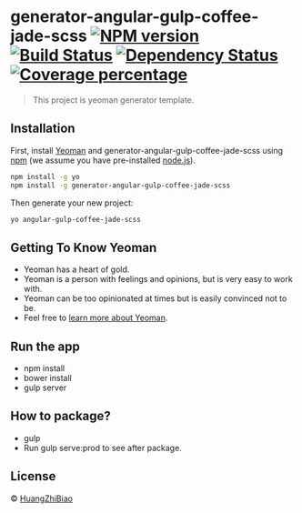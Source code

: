 # generator-angular-gulp-coffee-jade-scss [![NPM version][npm-image]][npm-url] [![Build Status][travis-image]][travis-url] [![Dependency Status][daviddm-image]][daviddm-url] [![Coverage percentage][coveralls-image]][coveralls-url]
> This project is yeoman generator template.

## Installation

First, install [Yeoman](http://yeoman.io) and generator-angular-gulp-coffee-jade-scss using [npm](https://www.npmjs.com/) (we assume you have pre-installed [node.js](https://nodejs.org/)).

```bash
npm install -g yo
npm install -g generator-angular-gulp-coffee-jade-scss
```

Then generate your new project:

```bash
yo angular-gulp-coffee-jade-scss
```

## Getting To Know Yeoman

 * Yeoman has a heart of gold.
 * Yeoman is a person with feelings and opinions, but is very easy to work with.
 * Yeoman can be too opinionated at times but is easily convinced not to be.
 * Feel free to [learn more about Yeoman](http://yeoman.io/).

## Run the app
 * npm install
 * bower install
 * gulp server

## How to package?
 * gulp
 * Run gulp serve:prod to see after package.

## License

 © [HuangZhiBiao](https://github.com/a459295360)


[npm-image]: https://badge.fury.io/js/generator-angular-gulp-coffee-jade-scss.svg
[npm-url]: https://npmjs.org/package/generator-angular-gulp-coffee-jade-scss
[travis-image]: https://travis-ci.org/a459295360/generator-angular-gulp-coffee-jade-scss.svg?branch=master
[travis-url]: https://travis-ci.org/a459295360/generator-angular-gulp-coffee-jade-scss
[daviddm-image]: https://david-dm.org/a459295360/generator-angular-gulp-coffee-jade-scss.svg?theme=shields.io
[daviddm-url]: https://david-dm.org/a459295360/generator-angular-gulp-coffee-jade-scss
[coveralls-image]: https://coveralls.io/repos/a459295360/generator-angular-gulp-coffee-jade-scss/badge.svg
[coveralls-url]: https://coveralls.io/r/a459295360/generator-angular-gulp-coffee-jade-scss
